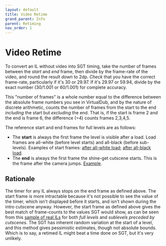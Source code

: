 ```yaml
---
layout: default
title: Video Retime
grand_parent: Info
parent: Retiming
nav_order: 1
---
```


# Video Retime

To convert an IL without video into SGT timing, take the number of frames between the *start* and *end* frame, then divide by the frame-rate of the video, and round the result *down* to 2dp. *Check* that you have the correct frame-rate, particularly if it's 30 or 29.97. If it's 29.97 or 59.94, divide by the exact number (30/1.001 or 60/1.001) for complete accuracy.

This "number of frames" is a whole number equal to the difference between the absolute frame numbers you see in VirtualDub, and by the nature of discrete arithmetic, counts the number of frames from the start to the end *including* the start but *excluding* the end. That is, if the start is frame 2 and the end is frame 6, the difference (=4) counts frames 2,3,4,5.

The reference start and end frames for full levels are as follows:
* The **start** is always the first frame the level is visible after a load. Load frames are all-white (before level starts) and all-black (before sub-levels). Examples of start frames: [after all-white load](https://cdn.discordapp.com/attachments/316530740063895554/788138576042655814/unknown.png); [after all-black load](https://cdn.discordapp.com/attachments/529145099003887618/796964909522616321/unknown.png).
* The **end** is always the first frame the shine-get cutscene starts. This is the frame after the camera jumps. [Example](https://cdn.discordapp.com/attachments/529145099003887618/796966109311926302/unknown.png).

## Rationale
The timer for any IL always stops on the end frame as defined above. The start frame is more intractable because it's not possible to see the value of the timer, which isn't displayed before it starts, and isn't shown during the intro cutscene anyway. However, the start frame as defined above gives the best match of frame-counts to the values SGT would show, as can be seen from this [sample of real ILs](https://tiny.cc/smsilretiming) for both *full levels* and *sublevels preceded by cutscenes*. The SGT has inherent random variation at the start of a level, and this method gives pessimistic estimates, though not absolute bounds. Which is to say, a retimed IL might beat a time done on SGT, but it's very unlikely.
